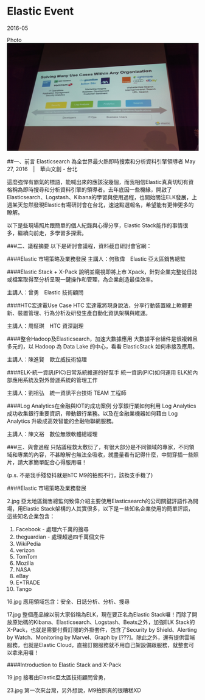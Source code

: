 # Elastic Event

2016-05

Photo
![Photo](20160527-ElasticEvent16.jpg)

##一、前言
Elasticsearch 為全世界最火熱即時搜索和分析資料引擎領導者
May 27, 2016　|　華山文創・台北

這麼強悍有霸氣的標語，能喊出來的應該沒幾個，而我相信Elastic真真切切有資格稱為即時搜尋和分析資料引擎的領導者。去年底因一些機緣，開啟了Elasticsearch、Logstash、Kibana的學習與使用過程，也開始關注ELK發展，上週某天忽然發現Elastic有場研討會在台北，速速點選報名，希望能有更伸更多的瞭解。

以下是些現場照片跟簡單的個人紀錄與心得分享，Elastic Stack能作的事情很多，繼續向前走，多學習多探索。

###二、議程摘要
以下是研討會議程，資料截自研討會官網：

####Elastic 市場策略及業務發展
主講人：何致偉　Elastic 亞太區銷售總監

####Elastic Stack + X-Pack
說明並窺視即將上市 Xpack，針對企業完整從日誌或檔案取得至分析呈現一鍵操作和管理，為企業創造最佳效率。

主講人：曾勇　Elastic 技術顧問

####HTC宏達電Use Case
HTC 宏達電將現身說法，分享行動裝置線上軟體更新、裝置管理、行為分析及研發生產自動化資訊架構與維運。

主講人：周鉦琪　HTC 資深副理

####整合Hadoop及Elasticsearch，加速大數據應用
大數據平台組件是很複雜且多元的，以 Hadoop 為 Data Lake 的中心，看看 ElasticStack 如何串接及應用。

主講人：陳進賢　歐立威技術協理

####ELK-統一資訊(PIC)日常系統維運的好幫手
統一資訊(PIC)如何運用 ELK於內部應用系統及對外營運系統的管理工作

主講人：劉祖弘　統一資訊平台技術 TEAM 工程師

####Log Analytics在金融與IOT的成功案例
分享銀行業如何利用 Log Analytics 成功收集銀行重要資訊，帶動銀行業務。以及在金融業機器如何藉由 Log Analytics 升級成高效智能的金融物聯網服務。

主講人：陳文裕　數位無限軟體總經理

###三、與會過程
只貼議程救太敷衍了，有很大部分是不同領域的專家，不同領域和專業的內容，不甚瞭解也無法全吸收，就盡量看有記得什麼，中間穿插一些照片，請大家簡單配合心得服用囉！

(p.s. 不是我手殘發抖就是hTC M9的拍照不行，該換支手機了)

####Elastic 市場策略及業務發展


2.jpg
亞太地區銷售總監何致偉介紹主要使用Elasticsearch的公司關鍵評語作為開場，用Elastic Stack架構的人其實很多，以下是ㄧ些知名企業使用的簡單評語，這些知名企業包含：

1. Facebook - 處理六千萬的搜尋
2. theguardian - 處理超過四千萬個文件
3. WikiPedia
4. verizon
5. TomTom
6. Mozilla
7. NASA
8. eBay
9. E\*TRADE
10. Tango

16.jpg
應用領域包含：安全、日誌分析、分析、搜尋

17.jpg
整個產品線以前大家俗稱為ELK，現在要正名為Elastic Stack囉！而除了開放原始碼的Kibana、Elasticsearch、Logstash、Beats之外，加強ELK Stack的X-Pack，也就是需要付費訂閱的外掛套件，包含了Security by Shield、Alerting by Watch、Monitoring by Marvel、Graph by [???]。除此之外，還有提供雲端服務，也就是Elastic Cloud，直接訂閱服務就不用自己架設備跟服務，就整套可以拿來用囉！


####Introduction to Elastic Stack and X-Pack

19.jpg
接著由Elastic亞太區技術顧問曾勇，

23.jpg
第一次來台灣，另外想說，M9拍照真的很糟糕XD